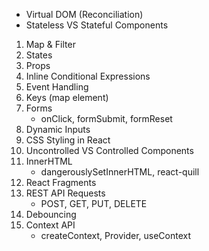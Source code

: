 - Virtual DOM (Reconciliation)
- Stateless VS Stateful Components

1. Map & Filter
2. States
3. Props
4. Inline Conditional Expressions
5. Event Handling
6. Keys (map element)
7. Forms
   - onClick, formSubmit, formReset
8. Dynamic Inputs
9. CSS Styling in React
10. Uncontrolled VS Controlled Components
11. InnerHTML
    - dangerouslySetInnerHTML, react-quill
12. React Fragments
13. REST API Requests
    - POST, GET, PUT, DELETE
14. Debouncing
15. Context API
    - createContext, Provider, useContext
